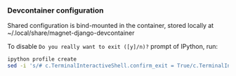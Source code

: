 ### Devcontainer configuration

Shared configuration is bind-mounted in the container, stored locally at ~/.local/share/magnet-django-devcontainer

To disable `Do you really want to exit ([y]/n)?` prompt of IPython, run:
```sh
ipython profile create
sed -i 's/# c.TerminalInteractiveShell.confirm_exit = True/c.TerminalInteractiveShell.confirm_exit = False/' /root/.ipython/profile_default/ipython_config.py
```
